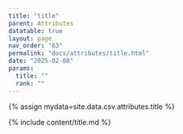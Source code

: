 ```yaml
---
title: "title"
parent: Attributes
datatable: true
layout: page
nav_order: "63"
permalink: "docs/attributes/title.html"
date: "2025-02-08"
params:
  title: ""
  rank: ""
---
```

{% assign mydata=site.data.csv.attributes.title %} 

{% include content/title.md %}
